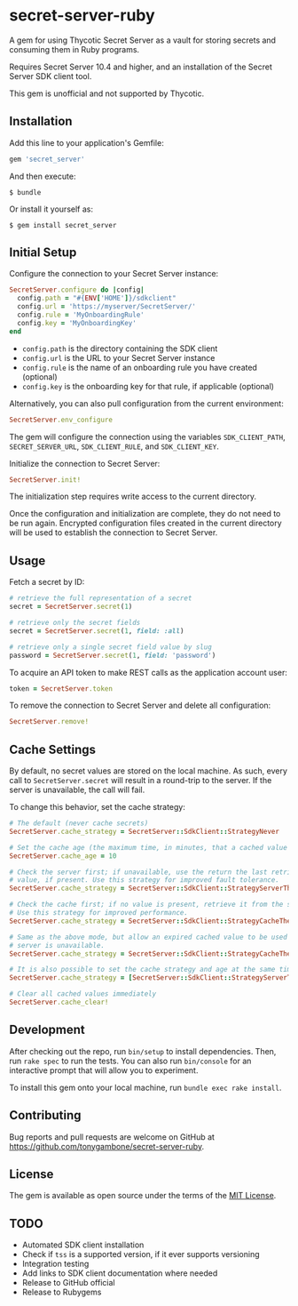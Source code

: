 # secret-server-ruby

A gem for using Thycotic Secret Server as a vault for storing secrets and consuming them in Ruby programs.

Requires Secret Server 10.4 and higher, and an installation of the Secret Server SDK client tool.

This gem is unofficial and not supported by Thycotic.

## Installation

Add this line to your application's Gemfile:

```ruby
gem 'secret_server'
```

And then execute:

    $ bundle

Or install it yourself as:

    $ gem install secret_server

## Initial Setup

Configure the connection to your Secret Server instance:

```ruby
SecretServer.configure do |config|
  config.path = "#{ENV['HOME']}/sdkclient"
  config.url = 'https://myserver/SecretServer/'
  config.rule = 'MyOnboardingRule'
  config.key = 'MyOnboardingKey'
end
```

* `config.path` is the directory containing the SDK client
* `config.url` is the URL to your Secret Server instance
* `config.rule` is the name of an onboarding rule you have created (optional)
* `config.key` is the onboarding key for that rule, if applicable (optional)

Alternatively, you can also pull configuration from the current environment:

```ruby
SecretServer.env_configure
```

The gem will configure the connection using the variables `SDK_CLIENT_PATH`,
`SECRET_SERVER_URL`, `SDK_CLIENT_RULE`, and `SDK_CLIENT_KEY`.

Initialize the connection to Secret Server:

```ruby
SecretServer.init!
```

The initialization step requires write access to the current directory.

Once the configuration and initialization are complete, they do not need to be
run again. Encrypted configuration files created in the current directory will
be used to establish the connection to Secret Server.

## Usage

Fetch a secret by ID:

```ruby
# retrieve the full representation of a secret
secret = SecretServer.secret(1)

# retrieve only the secret fields
secret = SecretServer.secret(1, field: :all)

# retrieve only a single secret field value by slug
password = SecretServer.secret(1, field: 'password')
```

To acquire an API token to make REST calls as the application account user:

```ruby
token = SecretServer.token
```

To remove the connection to Secret Server and delete all configuration:

```ruby
SecretServer.remove!
```

## Cache Settings

By default, no secret values are stored on the local machine. As such, every call to `SecretServer.secret` will result in a round-trip to the server.  If the server is unavailable, the call will fail.

To change this behavior, set the cache strategy:

```ruby
# The default (never cache secrets)
SecretServer.cache_strategy = SecretServer::SdkClient::StrategyNever

# Set the cache age (the maximum time, in minutes, that a cached value will be usable).
SecretServer.cache_age = 10

# Check the server first; if unavailable, use the return the last retrieved
# value, if present. Use this strategy for improved fault tolerance.
SecretServer.cache_strategy = SecretServer::SdkClient::StrategyServerThenCache

# Check the cache first; if no value is present, retrieve it from the server.
# Use this strategy for improved performance.
SecretServer.cache_strategy = SecretServer::SdkClient::StrategyCacheThenServer

# Same as the above mode, but allow an expired cached value to be used if the
# server is unavailable.
SecretServer.cache_strategy = SecretServer::SdkClient::StrategyCacheThenServerAllowExpired

# It is also possible to set the cache strategy and age at the same time:
SecretServer.cache_strategy = [SecretServer::SdkClient::StrategyServerThenCache, 20]

# Clear all cached values immediately
SecretServer.cache_clear!
```

## Development

After checking out the repo, run `bin/setup` to install dependencies. Then, run `rake spec` to run the tests. You can also run `bin/console` for an interactive prompt that will allow you to experiment.

To install this gem onto your local machine, run `bundle exec rake install`.

## Contributing

Bug reports and pull requests are welcome on GitHub at https://github.com/tonygambone/secret-server-ruby.

## License

The gem is available as open source under the terms of the [MIT License](http://opensource.org/licenses/MIT).

## TODO

* Automated SDK client installation
* Check if `tss` is a supported version, if it ever supports versioning
* Integration testing
* Add links to SDK client documentation where needed
* Release to GitHub official
* Release to Rubygems

